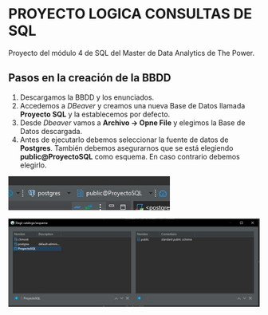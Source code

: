 # PROYECTO LOGICA CONSULTAS DE SQL
Proyecto del módulo 4 de SQL del Master de Data Analytics de The Power.

## Pasos en la creación de la BBDD

1. Descargamos la BBDD y los enunciados.
2. Accedemos a _DBeaver_ y creamos una nueva Base de Datos llamada **Proyecto SQL** y la establecemos por defecto.
3. Desde _Dbeaver_ vamos a **Archivo -> Opne File** y elegimos la Base de Datos descargada.
4. Antes de ejecutarlo debemos seleccionar la fuente de datos de **Postgres**. También debemos asegurarnos que se está elegiendo **public@ProyectoSQL** como esquema. En caso contrario debemos elegirlo.

![imagen|50](/Imagenes/Importar%20BBDD.JPG)

![Esquema BBDD](/Imagenes/Elegir%20Esquema.JPG)